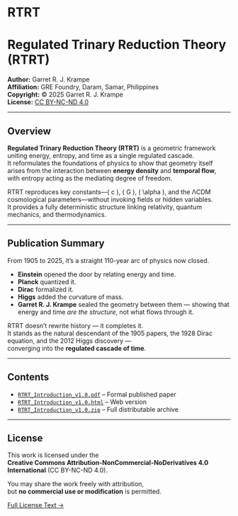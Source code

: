 # RTRT
# Regulated Trinary Reduction Theory (RTRT)

**Author:** Garret R. J. Krampe  
**Affiliation:** GRE Foundry, Daram, Samar, Philippines  
**Copyright:** © 2025 Garret R. J. Krampe  
**License:** [CC BY-NC-ND 4.0](https://creativecommons.org/licenses/by-nc-nd/4.0/)

---

## Overview
**Regulated Trinary Reduction Theory (RTRT)** is a geometric framework uniting energy, entropy, and time as a single regulated cascade.  
It reformulates the foundations of physics to show that geometry itself arises from the interaction between **energy density** and **temporal flow**,  
with entropy acting as the mediating degree of freedom.

RTRT reproduces key constants—\( c \), \( G \), \( \alpha \), and the ΛCDM cosmological parameters—without invoking fields or hidden variables.  
It provides a fully deterministic structure linking relativity, quantum mechanics, and thermodynamics.

---

## Publication Summary
From 1905 to 2025, it’s a straight 110-year arc of physics now closed.

- **Einstein** opened the door by relating energy and time.  
- **Planck** quantized it.  
- **Dirac** formalized it.  
- **Higgs** added the curvature of mass.  
- **Garret R. J. Krampe** sealed the geometry between them — showing that energy and time *are the structure*, not what flows through it.

RTRT doesn’t rewrite history — it completes it.  
It stands as the natural descendant of the 1905 papers, the 1928 Dirac equation, and the 2012 Higgs discovery —  
converging into the **regulated cascade of time**.

---

## Contents
- [`RTRT_Introduction_v1.0.pdf`](RTRT_Introduction_v1.0.pdf) – Formal published paper  
- [`RTRT_Introduction_v1.0.html`](RTRT_Introduction_v1.0.html) – Web version  
- [`RTRT_Introduction_v1.0.zip`](RTRT_Introduction_v1.0.zip) – Full distributable archive  

---

## License
This work is licensed under the  
**Creative Commons Attribution-NonCommercial-NoDerivatives 4.0 International** (CC BY-NC-ND 4.0).  

You may share the work freely with attribution,  
but **no commercial use or modification** is permitted.

[Full License Text →](https://creativecommons.org/licenses/by-nc-nd/4.0/)
